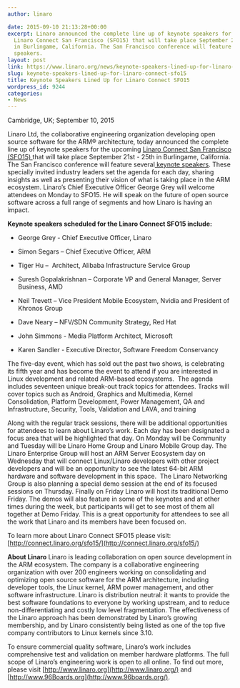 ```yaml
---
author: linaro

date: 2015-09-10 21:13:28+00:00
excerpt: Linaro announced the complete line up of keynote speakers for the upcoming
  Linaro Connect San Francisco (SFO15) that will take place September 21st - 25th
  in Burlingame, California. The San Francisco conference will feature several keynote
  speakers.
layout: post
link: https://www.linaro.org/news/keynote-speakers-lined-up-for-linaro-connect-sfo15/
slug: keynote-speakers-lined-up-for-linaro-connect-sfo15
title: Keynote Speakers Lined Up for Linaro Connect SFO15
wordpress_id: 9244
categories:
- News
---
```


Cambridge, UK; September 10, 2015


Linaro Ltd, the collaborative engineering organization developing open source software for the ARM® architecture, today announced the complete line up of keynote speakers for the upcoming [Linaro Connect San Francisco (SFO15) ](http://connect.linaro.org/sfo15/)that will take place September 21st - 25th in Burlingame, California. The San Francisco conference will feature several[ keynote speakers](http://connect.linaro.org/sfo15/). These specially invited industry leaders set the agenda for each day, sharing insights as well as presenting their vision of what is taking place in the ARM ecosystem. Linaro’s Chief Executive Officer George Grey will welcome attendees on Monday to SFO15. He will speak on the future of open source software across a full range of segments and how Linaro is having an impact.




**Keynote speakers scheduled for the Linaro Connect SFO15 include:**






	
  * George Grey - Chief Executive Officer, Linaro

	
  * Simon Segars – Chief Executive Officer, ARM

	
  * Tiger Hu –  Architect, Alibaba Infrastructure Service Group

	
  * Suresh Gopalakrishnan – Corporate VP and General Manager, Server Business, AMD

	
  * Neil Trevett – Vice President Mobile Ecosystem, Nvidia and President of Khronos Group

	
  * Dave Neary – NFV/SDN Community Strategy, Red Hat

	
  * John Simmons - Media Platform Architect, Microsoft

	
  * Karen Sandler - Executive Director, Software Freedom Conservancy




The five-day event, which has sold out the past two shows, is celebrating its fifth year and has become the event to attend if you are interested in Linux development and related ARM-based ecosystems.  The agenda includes seventeen unique break-out track topics for attendees. Tracks will cover topics such as Android, Graphics and Multimedia, Kernel Consolidation, Platform Development, Power Management, QA and Infrastructure, Security, Tools, Validation and LAVA, and training




Along with the regular track sessions, there will be additional opportunities for attendees to learn about Linaro’s work. Each day has been designated a focus area that will be highlighted that day. On Monday will be Community and Tuesday will be Linaro Home Group and Linaro Mobile Group day. The Linaro Enterprise Group will host an ARM Server Ecosystem day on Wednesday that will connect Linux/Linaro developers with other project developers and will be an opportunity to see the latest 64-bit ARM hardware and software development in this space.  The Linaro Networking Group is also planning a special demo session at the end of its focused sessions on Thursday. Finally on Friday Linaro will host its traditional Demo Friday. The demos will also feature in some of the keynotes and at other times during the week, but participants will get to see most of them all together at Demo Friday. This is a great opportunity for attendees to see all the work that Linaro and its members have been focused on.  




To learn more about Linaro Connect SFO15 please visit: [http://connect.linaro.org/sfo15/](http://connect.linaro.org/sfo15/)




**About Linaro**
Linaro is leading collaboration on open source development in the ARM ecosystem. The company is a collaborative engineering organization with over 200 engineers working on consolidating and optimizing open source software for the ARM architecture, including developer tools, the Linux kernel, ARM power management, and other software infrastructure. Linaro is distribution neutral: it wants to provide the best software foundations to everyone by working upstream, and to reduce non-differentiating and costly low level fragmentation. The effectiveness of the Linaro approach has been demonstrated by Linaro’s growing membership, and by Linaro consistently being listed as one of the top five company contributors to Linux kernels since 3.10.




To ensure commercial quality software, Linaro’s work includes comprehensive test and validation on member hardware platforms. The full scope of Linaro’s engineering work is open to all online. To find out more, please visit [http://www.linaro.org](http://www.linaro.org/) and [http://www.96Boards.org](http://www.96boards.org/).



